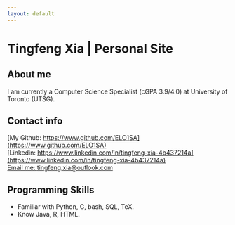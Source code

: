 ```yaml
---
layout: default
---
```


# Tingfeng Xia | Personal Site 

## About me
I am currently a Computer Science Specialist (cGPA 3.9/4.0) at University of Toronto (UTSG).

## Contact info
[My Github: https://www.github.com/ELO1SA](https://www.github.com/ELO1SA)  
[Linkedin: https://www.linkedin.com/in/tingfeng-xia-4b437214a](https://www.linkedin.com/in/tingfeng-xia-4b437214a)  
[Email me: tingfeng.xia@outlook.com](mailto:tingfeng.xia@outlook.com)

## Programming Skills
- Familiar with Python, C, bash, SQL, TeX.  
- Know Java, R, HTML. 
